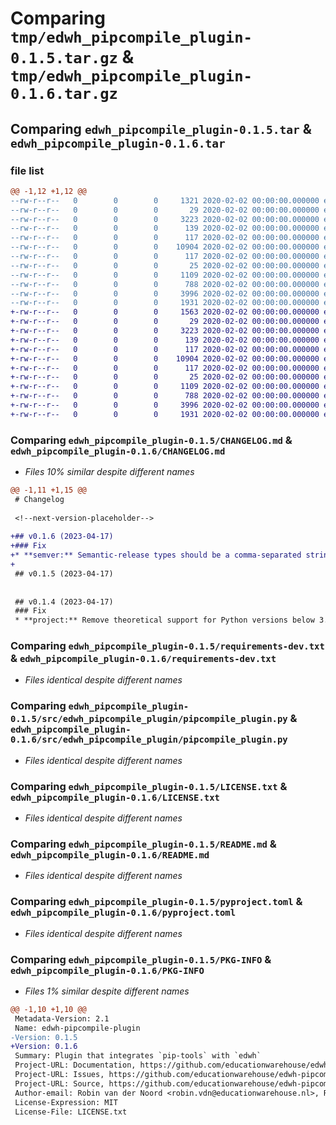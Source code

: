 # Comparing `tmp/edwh_pipcompile_plugin-0.1.5.tar.gz` & `tmp/edwh_pipcompile_plugin-0.1.6.tar.gz`

## Comparing `edwh_pipcompile_plugin-0.1.5.tar` & `edwh_pipcompile_plugin-0.1.6.tar`

### file list

```diff
@@ -1,12 +1,12 @@
--rw-r--r--   0        0        0     1321 2020-02-02 00:00:00.000000 edwh_pipcompile_plugin-0.1.5/CHANGELOG.md
--rw-r--r--   0        0        0       29 2020-02-02 00:00:00.000000 edwh_pipcompile_plugin-0.1.5/requirements-dev.in
--rw-r--r--   0        0        0     3223 2020-02-02 00:00:00.000000 edwh_pipcompile_plugin-0.1.5/requirements-dev.txt
--rw-r--r--   0        0        0      139 2020-02-02 00:00:00.000000 edwh_pipcompile_plugin-0.1.5/src/edwh_pipcompile_plugin/__about__.py
--rw-r--r--   0        0        0      117 2020-02-02 00:00:00.000000 edwh_pipcompile_plugin-0.1.5/src/edwh_pipcompile_plugin/__init__.py
--rw-r--r--   0        0        0    10904 2020-02-02 00:00:00.000000 edwh_pipcompile_plugin-0.1.5/src/edwh_pipcompile_plugin/pipcompile_plugin.py
--rw-r--r--   0        0        0      117 2020-02-02 00:00:00.000000 edwh_pipcompile_plugin-0.1.5/tests/__init__.py
--rw-r--r--   0        0        0       25 2020-02-02 00:00:00.000000 edwh_pipcompile_plugin-0.1.5/.gitignore
--rw-r--r--   0        0        0     1109 2020-02-02 00:00:00.000000 edwh_pipcompile_plugin-0.1.5/LICENSE.txt
--rw-r--r--   0        0        0      788 2020-02-02 00:00:00.000000 edwh_pipcompile_plugin-0.1.5/README.md
--rw-r--r--   0        0        0     3996 2020-02-02 00:00:00.000000 edwh_pipcompile_plugin-0.1.5/pyproject.toml
--rw-r--r--   0        0        0     1931 2020-02-02 00:00:00.000000 edwh_pipcompile_plugin-0.1.5/PKG-INFO
+-rw-r--r--   0        0        0     1563 2020-02-02 00:00:00.000000 edwh_pipcompile_plugin-0.1.6/CHANGELOG.md
+-rw-r--r--   0        0        0       29 2020-02-02 00:00:00.000000 edwh_pipcompile_plugin-0.1.6/requirements-dev.in
+-rw-r--r--   0        0        0     3223 2020-02-02 00:00:00.000000 edwh_pipcompile_plugin-0.1.6/requirements-dev.txt
+-rw-r--r--   0        0        0      139 2020-02-02 00:00:00.000000 edwh_pipcompile_plugin-0.1.6/src/edwh_pipcompile_plugin/__about__.py
+-rw-r--r--   0        0        0      117 2020-02-02 00:00:00.000000 edwh_pipcompile_plugin-0.1.6/src/edwh_pipcompile_plugin/__init__.py
+-rw-r--r--   0        0        0    10904 2020-02-02 00:00:00.000000 edwh_pipcompile_plugin-0.1.6/src/edwh_pipcompile_plugin/pipcompile_plugin.py
+-rw-r--r--   0        0        0      117 2020-02-02 00:00:00.000000 edwh_pipcompile_plugin-0.1.6/tests/__init__.py
+-rw-r--r--   0        0        0       25 2020-02-02 00:00:00.000000 edwh_pipcompile_plugin-0.1.6/.gitignore
+-rw-r--r--   0        0        0     1109 2020-02-02 00:00:00.000000 edwh_pipcompile_plugin-0.1.6/LICENSE.txt
+-rw-r--r--   0        0        0      788 2020-02-02 00:00:00.000000 edwh_pipcompile_plugin-0.1.6/README.md
+-rw-r--r--   0        0        0     3996 2020-02-02 00:00:00.000000 edwh_pipcompile_plugin-0.1.6/pyproject.toml
+-rw-r--r--   0        0        0     1931 2020-02-02 00:00:00.000000 edwh_pipcompile_plugin-0.1.6/PKG-INFO
```

### Comparing `edwh_pipcompile_plugin-0.1.5/CHANGELOG.md` & `edwh_pipcompile_plugin-0.1.6/CHANGELOG.md`

 * *Files 10% similar despite different names*

```diff
@@ -1,11 +1,15 @@
 # Changelog
 
 <!--next-version-placeholder-->
 
+## v0.1.6 (2023-04-17)
+### Fix
+* **semver:** Semantic-release types should be a comma-separated string, not an array ([`4dd0394`](https://github.com/educationwarehouse/edwh-pipcompile-plugin/commit/4dd039434decb2ed8e2b1feff6a061f5bc49b4e3))
+
 ## v0.1.5 (2023-04-17)
 
 
 ## v0.1.4 (2023-04-17)
 ### Fix
 * **project:** Remove theoretical support for Python versions below 3.10 since that has never worked ([`13f55b0`](https://github.com/educationwarehouse/edwh-pipcompile-plugin/commit/13f55b00cdc4f69c773c9771509e069dce2b8109))
```

### Comparing `edwh_pipcompile_plugin-0.1.5/requirements-dev.txt` & `edwh_pipcompile_plugin-0.1.6/requirements-dev.txt`

 * *Files identical despite different names*

### Comparing `edwh_pipcompile_plugin-0.1.5/src/edwh_pipcompile_plugin/pipcompile_plugin.py` & `edwh_pipcompile_plugin-0.1.6/src/edwh_pipcompile_plugin/pipcompile_plugin.py`

 * *Files identical despite different names*

### Comparing `edwh_pipcompile_plugin-0.1.5/LICENSE.txt` & `edwh_pipcompile_plugin-0.1.6/LICENSE.txt`

 * *Files identical despite different names*

### Comparing `edwh_pipcompile_plugin-0.1.5/README.md` & `edwh_pipcompile_plugin-0.1.6/README.md`

 * *Files identical despite different names*

### Comparing `edwh_pipcompile_plugin-0.1.5/pyproject.toml` & `edwh_pipcompile_plugin-0.1.6/pyproject.toml`

 * *Files identical despite different names*

### Comparing `edwh_pipcompile_plugin-0.1.5/PKG-INFO` & `edwh_pipcompile_plugin-0.1.6/PKG-INFO`

 * *Files 1% similar despite different names*

```diff
@@ -1,10 +1,10 @@
 Metadata-Version: 2.1
 Name: edwh-pipcompile-plugin
-Version: 0.1.5
+Version: 0.1.6
 Summary: Plugin that integrates `pip-tools` with `edwh`
 Project-URL: Documentation, https://github.com/educationwarehouse/edwh-pipcompile-plugin#readme
 Project-URL: Issues, https://github.com/educationwarehouse/edwh-pipcompile-plugin/issues
 Project-URL: Source, https://github.com/educationwarehouse/edwh-pipcompile-plugin
 Author-email: Robin van der Noord <robin.vdn@educationwarehouse.nl>, Remco Boerma <remco.b@educationwarehouse.nl>
 License-Expression: MIT
 License-File: LICENSE.txt
```

